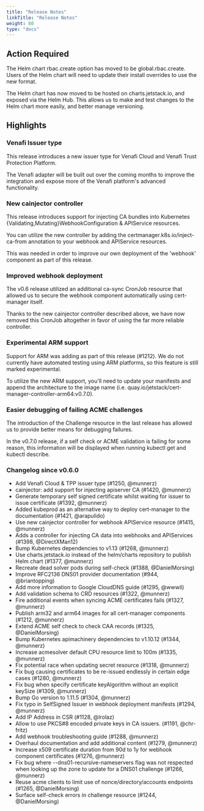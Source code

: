 ```yaml
---
title: "Release Notes"
linkTitle: "Release Notes"
weight: 80
type: "docs"
---
```


## Action Required
The Helm chart rbac.create option has moved to be global.rbac.create.
Users of the Helm chart will need to update their install overrides to use
the new format.

The Helm chart has now moved to be hosted on charts.jetstack.io, and
exposed via the Helm Hub. This allows us to make
and test changes to the Helm chart more easily, and better manage versioning.

## Highlights
### Venafi Issuer type
This release introduces a new issuer type for Venafi Cloud and Venafi Trust
Protection Platform.

The Venafi adapter will be built out over the coming months to improve the
integration and expose more of the Venafi platform's advanced functionality.

### New cainjector controller
This release introduces support for injecting CA bundles into Kubernetes
{Validating,Mutating}WebhookConfiguration & APIService resources.

You can utilize the new controller by adding the certmanager.k8s.io/inject-ca-from
annotation to your webhook and APIService resources.

This was needed in order to improve our own deployment of the 'webhook'
component as part of this release.

### Improved webhook deployment
The v0.6 release utilized an additional ca-sync CronJob resource that allowed
us to secure the webhook component automatically using cert-manager itself.

Thanks to the new cainjector controller described above, we have now removed
this CronJob altogether in favor of using the far more reliable controller.

### Experimental ARM support
Support for ARM was adding as part of this release (#1212). We do not currently
have automated testing using ARM platforms, so this feature is still marked
experimental.

To utilize the new ARM support, you'll need to update your manifests and append
the architecture to the image name (i.e. quay.io/jetstack/cert-manager-controller-arm64:v0.7.0).

### Easier debugging of failing ACME challenges
The introduction of the Challenge resource in the last release has allowed us
to provide better means for debugging failures.

In the v0.7.0 release, if a self check or ACME validation is failing for some
reason, this information will be displayed when running kubectl get and
kubectl describe.

### Changelog since v0.6.0
- Add Venafi Cloud & TPP issuer type (#1250, @munnerz)
- cainjector: add support for injecting apiserver CA (#1420, @munnerz)
- Generate temporary self signed certificate whilst waiting for issuer to issue certificate (#1392, @munnerz)
- Added kubeprod as an alternative way to deploy cert-manager to the documentation (#1421, @arapulido)
- Use new cainjector controller for webhook APIService resource (#1415, @munnerz)
- Adds a controller for injecting CA data into webhooks and APIServices (#1398, @DirectXMan12)
- Bump Kubernetes dependencies to v1.13 (#1268, @munnerz)
- Use charts.jetstack.io instead of the helm/charts repository to publish Helm chart (#1377, @munnerz)
- Recreate dead solver pods during self-check (#1388, @DanielMorsing)
- Improve RFC2136 DNS01 provider documentation (#944, @briantopping)
- Add more information to Google CloudDNS guide (#1295, @wwwil)
- Add validation schema to CRD resources (#1322, @munnerz)
- Fire additional events when syncing ACME certificates fails (#1327, @munnerz)
- Publish arm32 and arm64 images for all cert-manager components (#1212, @munnerz)
- Extend ACME self check to check CAA records (#1325, @DanielMorsing)
- Bump Kubernetes apimachinery dependencies to v1.10.12 (#1344, @munnerz)
- Increase acmesolver default CPU resource limit to 100m (#1335, @munnerz)
- Fix potential race when updating secret resource (#1318, @munnerz)
- Fix bug causing certificates to be re-issued endlessly in certain edge cases (#1280, @munnerz)
- Fix bug when specify certificate keyAlgorithm without an explicit keySize (#1309, @munnerz)
- Bump Go version to 1.11.5 (#1304, @munnerz)
- Fix typo in SelfSigned Issuer in webhook deployment manifests (#1294, @munnerz)
- Add IP Address in CSR (#1128, @lrolaz)
- Allow to use PKCS#8 encoded private keys in CA issuers. (#1191, @chr-fritz)
- Add webhook troubleshooting guide (#1288, @munnerz)
- Overhaul documentation and add additional content (#1279, @munnerz)
- Increase x509 certificate duration from 90d to 1y for webhook component certificates (#1276, @munnerz)
- Fix bug where --dns01-recursive-nameservers flag was not respected when looking up the zone to update for a DNS01 challenge (#1266, @munnerz)
- Reuse acme clients to limit use of nonce/directory/accounts endpoints (#1265, @DanielMorsing)
- Surface self-check errors in challenge resource (#1244, @DanielMorsing)
